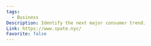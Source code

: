 ```yaml
---
tags:
  - Business
Description: Identify the next major consumer trend.
Link: https://www.spate.nyc/
Favorite: false
---
```

